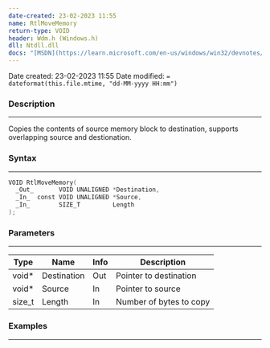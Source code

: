 ```yaml
---
date-created: 23-02-2023 11:55
name: RtlMoveMemory
return-type: VOID
header: Wdm.h (Windows.h)
dll: Ntdll.dll
docs: "[MSDN](https://learn.microsoft.com/en-us/windows/win32/devnotes/rtlmovememory)"
---
```

Date created: 23-02-2023 11:55
Date modified: `= dateformat(this.file.mtime, "dd-MM-yyyy HH:mm")`

### Description
----
Copies the contents of source memory block to destination, supports overlapping source and destionation.

### Syntax
----
```c++
VOID RtlMoveMemory(
  _Out_       VOID UNALIGNED *Destination,
  _In_  const VOID UNALIGNED *Source,
  _In_        SIZE_T         Length
);

```

### Parameters
----
| Type   | Name        | Info | Description             |
| ------ | ----------- | ---- | ----------------------- |
| void*  | Destination | Out  | Pointer to destination  |
| void*  | Source      | In   | Pointer to source       |
| size_t | Length      | In   | Number of bytes to copy |


### Examples
----
